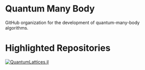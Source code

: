 # Quantum Many Body

GitHub organization for the development of quantum-many-body algorithms.

# Highlighted Repositories

<a href="(https://github.com/Quantum-Many-Body/QuantumLattices.jl)">
 <picture>
    <source media="(prefers-color-scheme: dark)" srcset="https://github-readme-stats.vercel.app/api/pin/?username=Quantum-Many-Body&repo=QuantumLattices.jl&show_owner=true&theme=dark">
    <img align="center" alt="QuantumLattices.jl" src="https://github-readme-stats.vercel.app/api/pin/?username=Quantum-Many-Body&repo=QuantumLattices.jl&show_owner=true">
  </picture>
</a>



